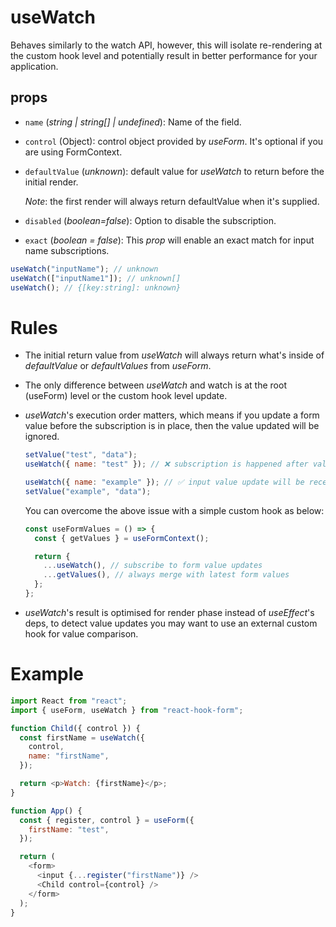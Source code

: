# useWatch

Behaves similarly to the watch API, however, this will isolate re-rendering at the custom hook level and potentially result in better performance for your application.

## props

- `name` (_string | string[] | undefined_): Name of the field.
- `control` (Object): control object provided by _useForm_. It's optional if you are using FormContext.
- `defaultValue` (_unknown_): default value for _useWatch_ to return before the initial render.

  _Note_: the first render will always return defaultValue when it's supplied.

- `disabled` (_boolean=false_): Option to disable the subscription.

- `exact` (_boolean = false_): This _prop_ will enable an exact match for input name subscriptions.

```js
useWatch("inputName"); // unknown
useWatch(["inputName1"]); // unknown[]
useWatch(); // {[key:string]: unknown}
```

# Rules

- The initial return value from _useWatch_ will always return what's inside of _defaultValue_ or _defaultValues_ from _useForm_.

- The only difference between _useWatch_ and watch is at the root (useForm) level or the custom hook level update.

- _useWatch_'s execution order matters, which means if you update a form value before the subscription is in place, then the value updated will be ignored.

  ```js
  setValue("test", "data");
  useWatch({ name: "test" }); // ❌ subscription is happened after value update, no update received

  useWatch({ name: "example" }); // ✅ input value update will be received and trigger re-render
  setValue("example", "data");
  ```

  You can overcome the above issue with a simple custom hook as below:

  ```js
  const useFormValues = () => {
    const { getValues } = useFormContext();

    return {
      ...useWatch(), // subscribe to form value updates
      ...getValues(), // always merge with latest form values
    };
  };
  ```

- _useWatch_'s result is optimised for render phase instead of _useEffect_'s deps, to detect value updates you may want to use an external custom hook for value comparison.

# Example

```js
import React from "react";
import { useForm, useWatch } from "react-hook-form";

function Child({ control }) {
  const firstName = useWatch({
    control,
    name: "firstName",
  });

  return <p>Watch: {firstName}</p>;
}

function App() {
  const { register, control } = useForm({
    firstName: "test",
  });

  return (
    <form>
      <input {...register("firstName")} />
      <Child control={control} />
    </form>
  );
}
```
